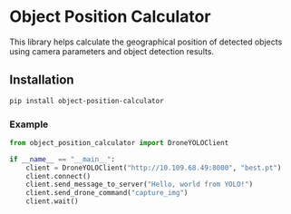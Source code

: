 # Object Position Calculator

This library helps calculate the geographical position of detected objects using camera parameters and object detection results.

## Installation

```bash
pip install object-position-calculator
```

### Example
```python
from object_position_calculator import DroneYOLOClient

if __name__ == "__main__":
    client = DroneYOLOClient("http://10.109.68.49:8000", "best.pt")
    client.connect()
    client.send_message_to_server("Hello, world from YOLO!")
    client.send_drone_command("capture_img")
    client.wait()
```

